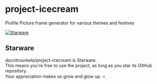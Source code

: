 # project-icecream
Profile Picture frame generator for various themes and festives


[![Starware](https://img.shields.io/badge/⭐-Starware-f5a91a?labelColor=black)](https://github.com/zepfietje/starware)

## Starware

dscnitrourkela/project-icecream is Starware.  
This means you're free to use the project, as long as you star its GitHub repository.  
Your appreciation makes us grow and glow up. ⭐
